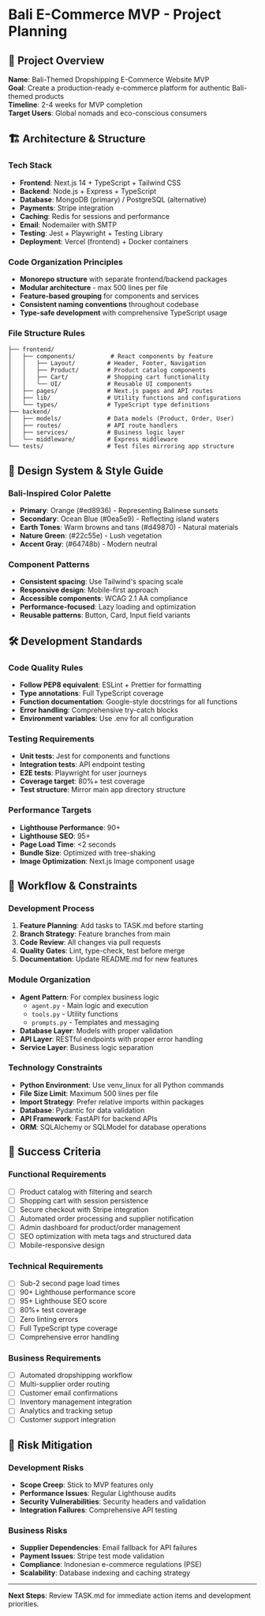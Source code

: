 # Bali E-Commerce MVP - Project Planning

## 🎯 Project Overview

**Name**: Bali-Themed Dropshipping E-Commerce Website MVP  
**Goal**: Create a production-ready e-commerce platform for authentic Bali-themed products  
**Timeline**: 2-4 weeks for MVP completion  
**Target Users**: Global nomads and eco-conscious consumers

## 🏗️ Architecture & Structure

### Tech Stack
- **Frontend**: Next.js 14 + TypeScript + Tailwind CSS
- **Backend**: Node.js + Express + TypeScript  
- **Database**: MongoDB (primary) / PostgreSQL (alternative)
- **Payments**: Stripe integration
- **Caching**: Redis for sessions and performance
- **Email**: Nodemailer with SMTP
- **Testing**: Jest + Playwright + Testing Library
- **Deployment**: Vercel (frontend) + Docker containers

### Code Organization Principles
- **Monorepo structure** with separate frontend/backend packages
- **Modular architecture** - max 500 lines per file
- **Feature-based grouping** for components and services
- **Consistent naming conventions** throughout codebase
- **Type-safe development** with comprehensive TypeScript usage

### File Structure Rules
```
├── frontend/
│   ├── components/          # React components by feature
│   │   ├── Layout/         # Header, Footer, Navigation
│   │   ├── Product/        # Product catalog components  
│   │   ├── Cart/           # Shopping cart functionality
│   │   └── UI/             # Reusable UI components
│   ├── pages/              # Next.js pages and API routes
│   ├── lib/                # Utility functions and configurations
│   └── types/              # TypeScript type definitions
├── backend/
│   ├── models/             # Data models (Product, Order, User)
│   ├── routes/             # API route handlers
│   ├── services/           # Business logic layer
│   └── middleware/         # Express middleware
└── tests/                  # Test files mirroring app structure
```

## 🎨 Design System & Style Guide

### Bali-Inspired Color Palette
- **Primary**: Orange (#ed8936) - Representing Balinese sunsets
- **Secondary**: Ocean Blue (#0ea5e9) - Reflecting island waters
- **Earth Tones**: Warm browns and tans (#d49870) - Natural materials
- **Nature Green**: (#22c55e) - Lush vegetation
- **Accent Gray**: (#64748b) - Modern neutral

### Component Patterns
- **Consistent spacing**: Use Tailwind's spacing scale
- **Responsive design**: Mobile-first approach
- **Accessible components**: WCAG 2.1 AA compliance
- **Performance-focused**: Lazy loading and optimization
- **Reusable patterns**: Button, Card, Input field variants

## 🛠️ Development Standards

### Code Quality Rules
- **Follow PEP8 equivalent**: ESLint + Prettier for formatting
- **Type annotations**: Full TypeScript coverage
- **Function documentation**: Google-style docstrings for all functions
- **Error handling**: Comprehensive try-catch blocks
- **Environment variables**: Use .env for all configuration

### Testing Requirements
- **Unit tests**: Jest for components and functions
- **Integration tests**: API endpoint testing
- **E2E tests**: Playwright for user journeys
- **Coverage target**: 80%+ test coverage
- **Test structure**: Mirror main app directory structure

### Performance Targets
- **Lighthouse Performance**: 90+
- **Lighthouse SEO**: 95+
- **Page Load Time**: <2 seconds
- **Bundle Size**: Optimized with tree-shaking
- **Image Optimization**: Next.js Image component usage

## 🔄 Workflow & Constraints

### Development Process
1. **Feature Planning**: Add tasks to TASK.md before starting
2. **Branch Strategy**: Feature branches from main
3. **Code Review**: All changes via pull requests
4. **Quality Gates**: Lint, type-check, test before merge
5. **Documentation**: Update README.md for new features

### Module Organization
- **Agent Pattern**: For complex business logic
  - `agent.py` - Main logic and execution
  - `tools.py` - Utility functions  
  - `prompts.py` - Templates and messaging
- **Database Layer**: Models with proper validation
- **API Layer**: RESTful endpoints with proper error handling
- **Service Layer**: Business logic separation

### Technology Constraints
- **Python Environment**: Use venv_linux for all Python commands
- **File Size Limit**: Maximum 500 lines per file
- **Import Strategy**: Prefer relative imports within packages
- **Database**: Pydantic for data validation
- **API Framework**: FastAPI for backend APIs
- **ORM**: SQLAlchemy or SQLModel for database operations

## 🎯 Success Criteria

### Functional Requirements
- [ ] Product catalog with filtering and search
- [ ] Shopping cart with session persistence  
- [ ] Secure checkout with Stripe integration
- [ ] Automated order processing and supplier notification
- [ ] Admin dashboard for product/order management
- [ ] SEO optimization with meta tags and structured data
- [ ] Mobile-responsive design

### Technical Requirements
- [ ] Sub-2 second page load times
- [ ] 90+ Lighthouse performance score
- [ ] 95+ Lighthouse SEO score
- [ ] 80%+ test coverage
- [ ] Zero linting errors
- [ ] Full TypeScript type coverage
- [ ] Comprehensive error handling

### Business Requirements
- [ ] Automated dropshipping workflow
- [ ] Multi-supplier order routing
- [ ] Customer email confirmations
- [ ] Inventory management integration
- [ ] Analytics and tracking setup
- [ ] Customer support integration

## 🚨 Risk Mitigation

### Development Risks
- **Scope Creep**: Stick to MVP features only
- **Performance Issues**: Regular Lighthouse audits
- **Security Vulnerabilities**: Security headers and validation
- **Integration Failures**: Comprehensive API testing

### Business Risks  
- **Supplier Dependencies**: Email fallback for API failures
- **Payment Issues**: Stripe test mode validation
- **Compliance**: Indonesian e-commerce regulations (PSE)
- **Scalability**: Database indexing and caching strategy

---

**Next Steps**: Review TASK.md for immediate action items and development priorities.
